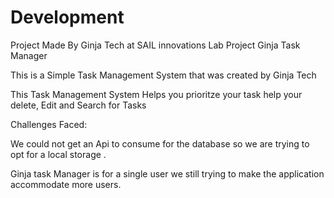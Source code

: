 # Development

Project Made By Ginja Tech at SAIL innovations Lab Project Ginja Task Manager

This is a Simple Task Management System that was created by Ginja Tech

This Task Management System Helps you prioritze your task help your delete, Edit and Search for Tasks

Challenges Faced:

We could not get an Api to consume for the database so we are trying to opt for a local storage .

Ginja task Manager is for a single user we still trying to make the application accommodate more users.

